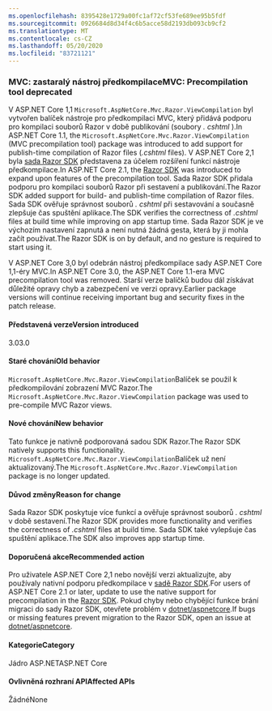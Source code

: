 ```yaml
---
ms.openlocfilehash: 8395428e1729a00fc1af72cf53fe689ee95b5fdf
ms.sourcegitcommit: 0926684d8d34f4c6b5acce58d2193db093cb9cf2
ms.translationtype: MT
ms.contentlocale: cs-CZ
ms.lasthandoff: 05/20/2020
ms.locfileid: "83721121"
---
```

### <a name="mvc-precompilation-tool-deprecated"></a><span data-ttu-id="d1abf-101">MVC: zastaralý nástroj předkompilace</span><span class="sxs-lookup"><span data-stu-id="d1abf-101">MVC: Precompilation tool deprecated</span></span>

<span data-ttu-id="d1abf-102">V ASP.NET Core 1,1 `Microsoft.AspNetCore.Mvc.Razor.ViewCompilation` byl vytvořen balíček nástroje pro předkompilaci MVC, který přidává podporu pro kompilaci souborů Razor v době publikování (soubory *. cshtml* ).</span><span class="sxs-lookup"><span data-stu-id="d1abf-102">In ASP.NET Core 1.1, the `Microsoft.AspNetCore.Mvc.Razor.ViewCompilation` (MVC precompilation tool) package was introduced to add support for publish-time compilation of Razor files (*.cshtml* files).</span></span> <span data-ttu-id="d1abf-103">V ASP.NET Core 2,1 byla [sada Razor SDK](/aspnet/core/razor-pages/sdk?view=aspnetcore-2.1) představena za účelem rozšíření funkcí nástroje předkompilace.</span><span class="sxs-lookup"><span data-stu-id="d1abf-103">In ASP.NET Core 2.1, the [Razor SDK](/aspnet/core/razor-pages/sdk?view=aspnetcore-2.1) was introduced to expand upon features of the precompilation tool.</span></span> <span data-ttu-id="d1abf-104">Sada Razor SDK přidala podporu pro kompilaci souborů Razor při sestavení a publikování.</span><span class="sxs-lookup"><span data-stu-id="d1abf-104">The Razor SDK added support for build- and publish-time compilation of Razor files.</span></span> <span data-ttu-id="d1abf-105">Sada SDK ověřuje správnost souborů *. cshtml* při sestavování a současně zlepšuje čas spuštění aplikace.</span><span class="sxs-lookup"><span data-stu-id="d1abf-105">The SDK verifies the correctness of *.cshtml* files at build time while improving on app startup time.</span></span> <span data-ttu-id="d1abf-106">Sada Razor SDK je ve výchozím nastavení zapnutá a není nutná žádná gesta, která by ji mohla začít používat.</span><span class="sxs-lookup"><span data-stu-id="d1abf-106">The Razor SDK is on by default, and no gesture is required to start using it.</span></span>

<span data-ttu-id="d1abf-107">V ASP.NET Core 3,0 byl odebrán nástroj předkompilace sady ASP.NET Core 1,1-éry MVC.</span><span class="sxs-lookup"><span data-stu-id="d1abf-107">In ASP.NET Core 3.0, the ASP.NET Core 1.1-era MVC precompilation tool was removed.</span></span> <span data-ttu-id="d1abf-108">Starší verze balíčků budou dál získávat důležité opravy chyb a zabezpečení ve verzi opravy.</span><span class="sxs-lookup"><span data-stu-id="d1abf-108">Earlier package versions will continue receiving important bug and security fixes in the patch release.</span></span>

#### <a name="version-introduced"></a><span data-ttu-id="d1abf-109">Představená verze</span><span class="sxs-lookup"><span data-stu-id="d1abf-109">Version introduced</span></span>

<span data-ttu-id="d1abf-110">3.0</span><span class="sxs-lookup"><span data-stu-id="d1abf-110">3.0</span></span>

#### <a name="old-behavior"></a><span data-ttu-id="d1abf-111">Staré chování</span><span class="sxs-lookup"><span data-stu-id="d1abf-111">Old behavior</span></span>

<span data-ttu-id="d1abf-112">`Microsoft.AspNetCore.Mvc.Razor.ViewCompilation`Balíček se použil k předkompilování zobrazení MVC Razor.</span><span class="sxs-lookup"><span data-stu-id="d1abf-112">The `Microsoft.AspNetCore.Mvc.Razor.ViewCompilation` package was used to pre-compile MVC Razor views.</span></span>

#### <a name="new-behavior"></a><span data-ttu-id="d1abf-113">Nové chování</span><span class="sxs-lookup"><span data-stu-id="d1abf-113">New behavior</span></span>

<span data-ttu-id="d1abf-114">Tato funkce je nativně podporovaná sadou SDK Razor.</span><span class="sxs-lookup"><span data-stu-id="d1abf-114">The Razor SDK natively supports this functionality.</span></span> <span data-ttu-id="d1abf-115">`Microsoft.AspNetCore.Mvc.Razor.ViewCompilation`Balíček už není aktualizovaný.</span><span class="sxs-lookup"><span data-stu-id="d1abf-115">The `Microsoft.AspNetCore.Mvc.Razor.ViewCompilation` package is no longer updated.</span></span>

#### <a name="reason-for-change"></a><span data-ttu-id="d1abf-116">Důvod změny</span><span class="sxs-lookup"><span data-stu-id="d1abf-116">Reason for change</span></span>

<span data-ttu-id="d1abf-117">Sada Razor SDK poskytuje více funkcí a ověřuje správnost souborů *. cshtml* v době sestavení.</span><span class="sxs-lookup"><span data-stu-id="d1abf-117">The Razor SDK provides more functionality and verifies the correctness of *.cshtml* files at build time.</span></span> <span data-ttu-id="d1abf-118">Sada SDK také vylepšuje čas spuštění aplikace.</span><span class="sxs-lookup"><span data-stu-id="d1abf-118">The SDK also improves app startup time.</span></span>

#### <a name="recommended-action"></a><span data-ttu-id="d1abf-119">Doporučená akce</span><span class="sxs-lookup"><span data-stu-id="d1abf-119">Recommended action</span></span>

<span data-ttu-id="d1abf-120">Pro uživatele ASP.NET Core 2,1 nebo novější verzi aktualizujte, aby používaly nativní podporu předkompilace v [sadě Razor SDK](/aspnet/core/razor-pages/sdk?view=aspnetcore-3.0).</span><span class="sxs-lookup"><span data-stu-id="d1abf-120">For users of ASP.NET Core 2.1 or later, update to use the native support for precompilation in the [Razor SDK](/aspnet/core/razor-pages/sdk?view=aspnetcore-3.0).</span></span> <span data-ttu-id="d1abf-121">Pokud chyby nebo chybějící funkce brání migraci do sady Razor SDK, otevřete problém v [dotnet/aspnetcore](https://github.com/dotnet/aspnetcore/issues).</span><span class="sxs-lookup"><span data-stu-id="d1abf-121">If bugs or missing features prevent migration to the Razor SDK, open an issue at [dotnet/aspnetcore](https://github.com/dotnet/aspnetcore/issues).</span></span>

#### <a name="category"></a><span data-ttu-id="d1abf-122">Kategorie</span><span class="sxs-lookup"><span data-stu-id="d1abf-122">Category</span></span>

<span data-ttu-id="d1abf-123">Jádro ASP.NET</span><span class="sxs-lookup"><span data-stu-id="d1abf-123">ASP.NET Core</span></span>

#### <a name="affected-apis"></a><span data-ttu-id="d1abf-124">Ovlivněná rozhraní API</span><span class="sxs-lookup"><span data-stu-id="d1abf-124">Affected APIs</span></span>

<span data-ttu-id="d1abf-125">Žádné</span><span class="sxs-lookup"><span data-stu-id="d1abf-125">None</span></span>

<!-- 

#### Affected APIs

Not detectable via API analysis

-->

